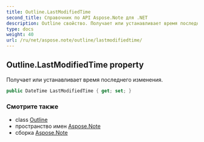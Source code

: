 ```yaml
---
title: Outline.LastModifiedTime
second_title: Справочник по API Aspose.Note для .NET
description: Outline свойство. Получает или устанавливает время последнего изменения.
type: docs
weight: 40
url: /ru/net/aspose.note/outline/lastmodifiedtime/
---
```

## Outline.LastModifiedTime property

Получает или устанавливает время последнего изменения.

```csharp
public DateTime LastModifiedTime { get; set; }
```

### Смотрите также

* class [Outline](../)
* пространство имен [Aspose.Note](../../outline/)
* сборка [Aspose.Note](../../../)


